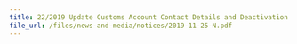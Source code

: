 ```yaml
---
title: 22/2019 Update Customs Account Contact Details and Deactivation of Customs Account With No Activity/Registration  
file_url: /files/news-and-media/notices/2019-11-25-N.pdf
---
```

